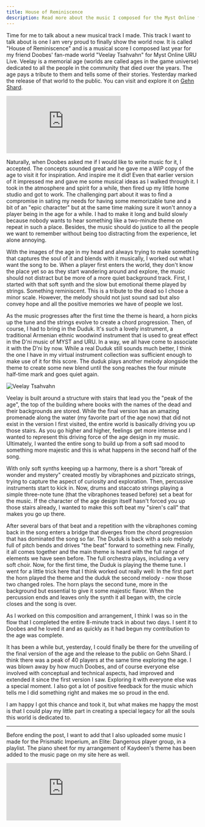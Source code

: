 ```yaml
---
title: House of Reminiscence
description: Read more about the music I composed for the Myst Online fan age called Veelay Tsahvahn.
---
```


Time for me to talk about a new musical track I made. This track I want to talk about is one I am very proud to finally show the world now. It is called "House of Reminiscence" and is a musical score I composed last year for my friend Doobes' fan-made world "Veelay Tsahvahn" for Myst Online URU Live. Veelay is a memorial age (worlds are called ages in the game universe) dedicated to all the people in the community that died over the years. The age pays a tribute to them and tells some of their stories. Yesterday marked the release of that world to the public. You can visit and explore it on <a href="https://www.guildofwriters.org/gehn/" target="_blank" rel="noopener">Gehn Shard</a>.

<p class="youtube">
    <iframe src="https://www.youtube.com/embed/jgAve01-hVY" title="YouTube" frameborder="0" allowfullscreen></iframe>
</p>

Naturally, when Doobes asked me if I would like to write music for it, I accepted. The concepts sounded great and he gave me a WIP copy of the age to visit it for inspiration. And inspire me it did! Even that earlier version of it impressed me and gave me some musical ideas as I walked through it. I took in the atmosphere and spirit for a while, then fired up my little home studio and got to work. The challenging part about it was to find a compromise in sating my needs for having some memorizable tune and a bit of an "epic character" but at the same time making sure it won't annoy a player being in the age for a while. I had to make it long and build slowly because nobody wants to hear something like a two-minute theme on repeat in such a place. Besides, the music should do justice to all the people we want to remember without being too distracting from the experience, let alone annoying.

With the images of the age in my head and always trying to make something that captures the soul of it and blends with it musically, I worked out what I want the song to be. When a player first enters the world, they don't know the place yet so as they start wandering around and explore, the music should not distract but be more of a more quiet background track. First, I started with that soft synth and the slow but emotional theme played by strings. Something reminiscent. This is a tribute to the dead so I chose a minor scale. However, the melody should not just sound sad but also convey hope and all the positive memories we have of people we lost.

As the music progresses after the first time the theme is heard, a horn picks up the tune and the strings evolve to create a chord progression. Then, of course, I had to bring in the Duduk. It's such a lovely instrument, a traditional Armenian ethnic woodwind instrument that is used to great effect in the D'ni music of MYST and URU. In a way, we all have come to associate it with the D'ni by now. While a real Duduk still sounds much better, I think the one I have in my virtual instrument collection was sufficient enough to make use of it for this score. The duduk plays another melody alongside the theme to create some new blend until the song reaches the four minute half-time mark and goes quiet again.

![Veelay Tsahvahn](/img/veelay.png)

Veelay is built around a structure with stairs that lead you the "peak of the age", the top of the building where books with the names of the dead and their backgrounds are stored. While the final version has an amazing promenade along the water (my favorite part of the age now) that did not exist in the version I first visited, the entire world is basically driving you up those stairs. As you go higher and higher, feelings get more intense and I wanted to represent this driving force of the age design in my music. Ultimately, I wanted the entire song to build up from a soft sad mood to something more majestic and this is what happens in the second half of the song.

With only soft synths keeping up a harmony, there is a short "break of wonder and mystery" created mostly by vibraphones and pizzicato strings, trying to capture the aspect of curiosity and exploration. Then, percussive instruments start to kick in. Now, drums and staccato strings playing a simple three-note tune (that the vibraphones teased before) set a beat for the music. If the character of the age design itself hasn't forced you up those stairs already, I wanted to make this soft beat my "siren's call" that makes you go up there.

After several bars of that beat and a repetition with the vibraphones coming back in the song enters a bridge that diverges from the chord progression that has dominated the song so far. The Duduk is back with a solo melody full of pitch bends and drives "the beat" forward to something new. Finally, it all comes together and the main theme is heard with the full range of elements we have seen before. The full orchestra plays, including a very soft choir. Now, for the first time, the Duduk is playing the theme tune. I went for a little trick here that I think worked out really well: In the first part the horn played the theme and the duduk the second melody - now those two changed roles. The horn plays the second tune, more in the background but essential to give it some majestic flavor. When the percussion ends and leaves only the synth it all began with, the circle closes and the song is over.

As I worked on this composition and arrangement, I think I was so in the flow that I completed the entire 8-minute track in about two days. I sent it to Doobes and he loved it and as quickly as it had begun my contribution to the age was complete.

It has been a while but, yesterday, I could finally be there for the unveiling of the final version of the age and the release to the public on Gehn Shard. I think there was a peak of 40 players at the same time exploring the age. I was blown away by how much Doobes, and of course everyone else involved with conceptual and technical aspects, had improved and extended it since the first version I saw. Exploring it with everyone else was a special moment. I also got a lot of positive feedback for the music which tells me I did something right and makes me so proud in the end.

I am happy I got this chance and took it, but what makes me happy the most is that I could play my little part in creating a special legacy for all the souls this world is dedicated to.

---

Before ending the post, I want to add that I also uploaded some music I made for the Prismatic Imperium, an Elite: Dangerous player group, in a playlist. The piano sheet for my arrangement of Kaydeen's theme has been added to the music page on my site here as well.

<p class="youtube">
    <iframe src="https://www.youtube.com/embed/videoseries?list=PLUjqzDMwxiRb2jO1xx24WSVg06lnFfnZx" title="YouTube" frameborder="0" allowfullscreen></iframe>
</p>
